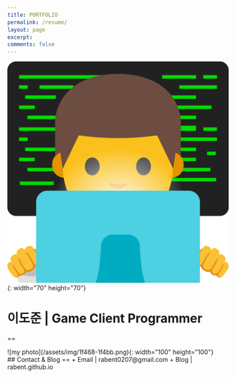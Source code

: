 ```yaml
---
title: PORTFOLIO
permalink: /resume/
layout: page
excerpt: 
comments: false
---
```


![emoji](/assets/img/1f468-1f4bb.png){: width="70" height="70"}
# 이도준 | Game Client Programmer
==

<p>
<div class=pull-right>
![my photo](/assets/img/1f468-1f4bb.png){: width="100" height="100"}
<center></center>
</div>
## Contact & Blog
==
+ Email | rabent0207@gmail.com
+ Blog | rabent.github.io
</p>